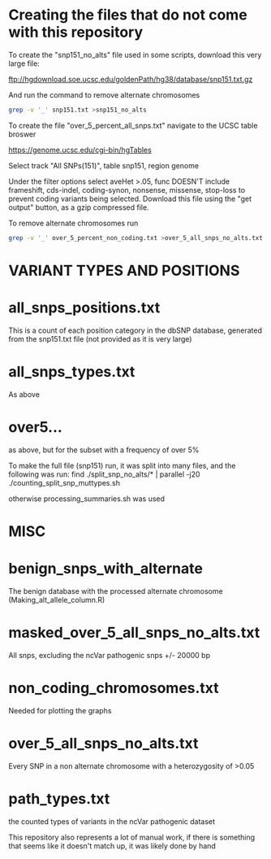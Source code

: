  # Creating the files that do not come with this repository
 
 To create the "snp151_no_alts" file used in some scripts, download this very large file:
 
 
 ftp://hgdownload.soe.ucsc.edu/goldenPath/hg38/database/snp151.txt.gz
 
 
 And run the command to remove alternate chromosomes
 ```bash
 grep -v '_' snp151.txt >snp151_no_alts 
 ```
 
 To create the file "over_5_percent_all_snps.txt" navigate to the UCSC table broswer
 
 https://genome.ucsc.edu/cgi-bin/hgTables
 
 Select track "All SNPs(151)", table snp151, region genome
 
 Under the filter options select aveHet >.05, func DOESN'T include frameshift, cds-indel, coding-synon, nonsense, missense, stop-loss to prevent coding variants being selected. Download this file using the "get output" button, as a gzip compressed file. 
 
 To remove alternate chromosomes run
 ```bash
 grep -v '_' over_5_percent_non_coding.txt >over_5_all_snps_no_alts.txt
```
 
 
 # VARIANT TYPES AND POSITIONS

# all_snps_positions.txt

This is a count of each position category in the dbSNP database, generated from the snp151.txt file (not provided as it is very large) 

# all_snps_types.txt 

As above

# over5...

as above, but for the subset with a frequency of over 5%

To make the full file (snp151) run, it was split into many files, and the following was run: 
find ./split_snp_no_alts/* | parallel -j20 ./counting_split_snp_muttypes.sh

otherwise processing_summaries.sh was used


# MISC

# benign_snps_with_alternate

The benign database with the processed alternate chromosome (Making_alt_allele_column.R)

# masked_over_5_all_snps_no_alts.txt

All snps, excluding the ncVar pathogenic snps +/- 20000 bp 

# non_coding_chromosomes.txt

Needed for plotting the graphs

# over_5_all_snps_no_alts.txt

Every SNP in a non alternate chromosome with a heterozygosity of >0.05


# path_types.txt

the counted types of variants in the ncVar pathogenic dataset



This repository also represents a lot of manual work, if there is something that seems like it doesn't match up, it was likely done by hand

